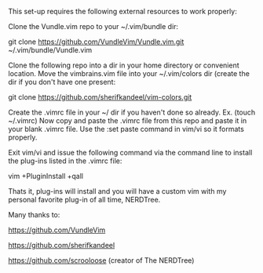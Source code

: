 This set-up requires the following external resources to work properly:

Clone the Vundle.vim repo to your ~/.vim/bundle dir:

git clone https://github.com/VundleVim/Vundle.vim.git ~/.vim/bundle/Vundle.vim

Clone the following repo into a dir in your home directory or convenient location. Move the vimbrains.vim file into your ~/.vim/colors dir (create the dir if you don't have one present: 

git clone https://github.com/sherifkandeel/vim-colors.git 

Create the .vimrc file in your ~/ dir if you haven't done so already. Ex. (touch ~/.vimrc) Now copy and paste the .vimrc file from this repo and paste it in your blank .vimrc file. Use the :set paste command in vim/vi so it formats properly. 

Exit vim/vi and issue the following command via the command line to install the plug-ins listed in the .vimrc file:

vim +PluginInstall +qall

Thats it, plug-ins will install and you will have a custom vim with my personal favorite plug-in of all time, NERDTree. 

Many thanks to: 

https://github.com/VundleVim 

https://github.com/sherifkandeel

https://github.com/scrooloose (creator of The NERDTree)
